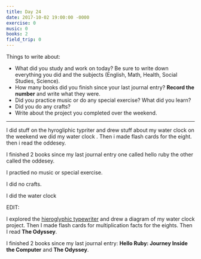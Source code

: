 ```yaml
---
title: Day 24
date: 2017-10-02 19:00:00 -0000
exercise: 0
music: 0
books: 2
field_trip: 0
---
```

Things to write about:

* What did you study and work on today? Be sure to write down everything you did and the subjects (English, Math, Health, Social Studies, Science).
* How many books did you finish since your last journal entry? **Record the number** and write what they were.
* Did you practice music or do any special exercise? What did you learn?
* Did you do any crafts?
* Write about the project you completed over the weekend.

***
I did stuff on the hyrogliphic typriter and drew stuff about my water clock on the weekend we did my water clock . Then i made flash  cards for the eight. then i read the oddesey.

I finished 2 books since my last journal entry one called hello ruby the other called the oddesey.

I practied no music or special exercise.

I did no crafts.

I did the water clock

EDIT:

I explored the [hieroglyphic typewriter](https://discoveringegypt.com/egyptian-hieroglyphic-writing/hieroglyphic-typewriter/) and drew a diagram of my water clock project. Then I made flash cards for multiplication facts for the eights. Then I read **The Odyssey**.

I finished 2 books since my last journal entry: **Hello Ruby: Journey Inside the Computer** and **The Odyssey**.
